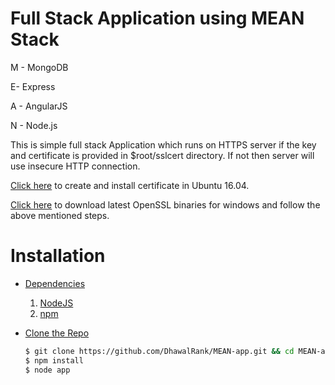 # Full Stack Application using MEAN Stack
M - MongoDB

E- Express

A - AngularJS

N - Node.js

This is simple full stack Application which runs on HTTPS server if the key and certificate is provided in $root/sslcert directory.
If not then server will use insecure HTTP connection.

 [Click here](https://help.ubuntu.com/16.04/serverguide/certificates-and-security.html) to create and install certificate in Ubuntu 16.04.
 
 [Click here](https://slproweb.com/products/Win32OpenSSL.html) to download latest OpenSSL binaries for windows and follow the above mentioned steps. 

# Installation
* [Dependencies](#)

  1. [NodeJS](https://nodejs.org/en/download/)
  2. [npm](http://blog.npmjs.org/post/85484771375/how-to-install-npm)
  
* [Clone the Repo](#)
    ```sh
    $ git clone https://github.com/DhawalRank/MEAN-app.git && cd MEAN-app
    $ npm install
    $ node app
    ```

